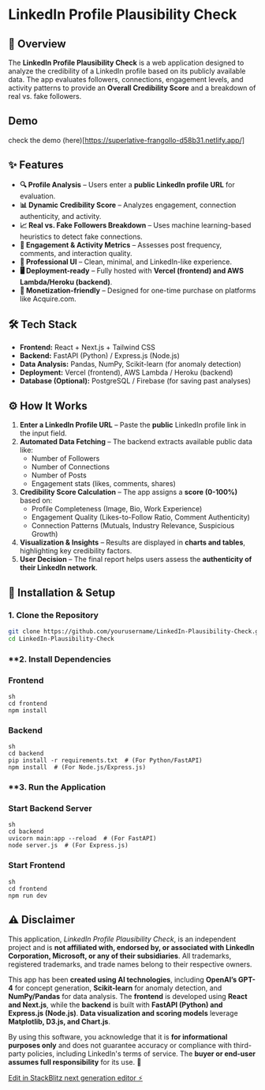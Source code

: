 
# LinkedIn Profile Plausibility Check

## 🚀 Overview
The **LinkedIn Profile Plausibility Check** is a web application designed to analyze the credibility of a LinkedIn profile based on its publicly available data. The app evaluates followers, connections, engagement levels, and activity patterns to provide an **Overall Credibility Score** and a breakdown of real vs. fake followers.

## Demo 
check the demo (here)[https://superlative-frangollo-d58b31.netlify.app/]

## ✨ Features
- **🔍 Profile Analysis** – Users enter a **public LinkedIn profile URL** for evaluation.
- **📊 Dynamic Credibility Score** – Analyzes engagement, connection authenticity, and activity.
- **📈 Real vs. Fake Followers Breakdown** – Uses machine learning-based heuristics to detect fake connections.
- **📅 Engagement & Activity Metrics** – Assesses post frequency, comments, and interaction quality.
- **📄 Professional UI** – Clean, minimal, and LinkedIn-like experience.
- **🖥️ Deployment-ready** – Fully hosted with **Vercel (frontend) and AWS Lambda/Heroku (backend)**.
- **🔗 Monetization-friendly** – Designed for one-time purchase on platforms like Acquire.com.

## 🛠️ Tech Stack
- **Frontend:** React + Next.js + Tailwind CSS
- **Backend:** FastAPI (Python) / Express.js (Node.js)
- **Data Analysis:** Pandas, NumPy, Scikit-learn (for anomaly detection)
- **Deployment:** Vercel (frontend), AWS Lambda / Heroku (backend)
- **Database (Optional):** PostgreSQL / Firebase (for saving past analyses)

## ⚙️ How It Works
1. **Enter a LinkedIn Profile URL** – Paste the **public** LinkedIn profile link in the input field.
2. **Automated Data Fetching** – The backend extracts available public data like:
   - Number of Followers
   - Number of Connections
   - Number of Posts
   - Engagement stats (likes, comments, shares)
3. **Credibility Score Calculation** – The app assigns a **score (0-100%)** based on:
   - Profile Completeness (Image, Bio, Work Experience)
   - Engagement Quality (Likes-to-Follow Ratio, Comment Authenticity)
   - Connection Patterns (Mutuals, Industry Relevance, Suspicious Growth)
4. **Visualization & Insights** – Results are displayed in **charts and tables**, highlighting key credibility factors.
5. **User Decision** – The final report helps users assess the **authenticity of their LinkedIn network**.

## 🔧 Installation & Setup

### **1. Clone the Repository**
```sh
git clone https://github.com/yourusername/LinkedIn-Plausibility-Check.git
cd LinkedIn-Plausibility-Check
```
### **2. Install Dependencies
### Frontend  
```
sh
cd frontend
npm install
```
### Backend  
```
sh
cd backend
pip install -r requirements.txt  # (For Python/FastAPI) 
npm install  # (For Node.js/Express.js)
```

### **3. Run the Application
### Start Backend Server  
```
sh
cd backend
uvicorn main:app --reload  # (For FastAPI)
node server.js  # (For Express.js)
```
### Start Frontend
```
sh
cd frontend
npm run dev
```
## ⚠️ Disclaimer  
This application, *LinkedIn Profile Plausibility Check*, is an independent project and is **not affiliated with, endorsed by, or associated with LinkedIn Corporation, Microsoft, or any of their subsidiaries**. All trademarks, registered trademarks, and trade names belong to their respective owners.  

This app has been **created using AI technologies**, including **OpenAI’s GPT-4** for concept generation, **Scikit-learn** for anomaly detection, and **NumPy/Pandas** for data analysis. The **frontend** is developed using **React and Next.js**, while the **backend** is built with **FastAPI (Python) and Express.js (Node.js)**. **Data visualization and scoring models** leverage **Matplotlib, D3.js, and Chart.js**.  

By using this software, you acknowledge that it is **for informational purposes only** and does not guarantee accuracy or compliance with third-party policies, including LinkedIn's terms of service. The **buyer or end-user assumes full responsibility** for its use. 🚀










[Edit in StackBlitz next generation editor ⚡️](https://stackblitz.com/~/github.com/farshadav/linkedincheck)
